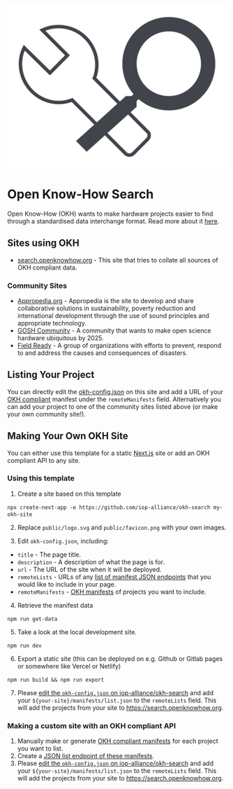 [![Open Know-How logo](public/logo.svg)](https://search.openknowhow.org)


# Open Know-How Search
Open Know-How (OKH) wants to make hardware projects easier to find through a standardised data interchange format. Read more about it [here](https://www.internetofproduction.org/open-know-how).

## Sites using OKH

- [search.openknowhow.org](https://search.openknowhow.org) - This site that tries to collate all sources of OKH compliant data.

### Community Sites

- [Appropedia.org](https://appropedia.org) - Appropedia is the site to develop and share collaborative solutions in sustainability, poverty reduction and international development through the use of sound principles and appropriate technology.
- [GOSH Community](https://projects.openhardware.science) - A community that wants to make open science hardware ubiquitous by 2025.
- [Field Ready](https://field-ready-projects.openknowhow.org) - A group of organizations with efforts to prevent, respond to and address the causes and consequences of disasters.

## Listing Your Project

You can directly edit the [okh-config.json](okh-config.json) on this site and add a URL of your [OKH compliant][standard] manifest under the `remoteManifests` field. Alternatively you can add your project to one of the community sites listed above (or make your own community site!).

## Making Your Own OKH Site

You can either use this template for a static [Next.js](https://nextjs.org) site or add an OKH compliant API to any site.

### Using this template

1. Create a site based on this template

```
npx create-next-app -e https://github.com/iop-alliance/okh-search my-okh-site
```

2. Replace `public/logo.svg` and `public/favicon.png` with your own images.

3. Edit `okh-config.json`, including:
  - `title` - The page title.
  - `description` - A description of what the page is for.
  - `url` - The URL of the site when it will be deployed.
  - `remoteLists` - URLs of any [list of manifest JSON endpoints][json-list-forum-post] that you would like to include in your page.
  - `remoteManifests` - [OKH manifests][standard] of projects you want to include.

4. Retrieve the manifest data

```
npm run get-data
```

5. Take a look at the local development site.

```
npm run dev
```

6. Export a static site (this can be deployed on e.g. Github or Gitlab pages or somewhere like Vercel or Netlify)

```
npm run build && npm run export
```

7. Please [edit the `okh-config.json` on iop-alliance/okh-search](https://github.com/iop-alliance/okh-search/edit/master/okh-config.json) and add your `${your-site}/manifests/list.json` to the `remoteLists` field. This will add the projects from your site to https://search.openknowhow.org. 


### Making a custom site with an OKH compliant API

1. Manually make or generate [OKH compliant manifests][standard] for each project you want to list.
2. Create a [JSON list endpoint of these manifests][json-list-forum-post].
3. Please [edit the `okh-config.json` on iop-alliance/okh-search](https://github.com/iop-alliance/okh-search/edit/master/okh-config.json) and add your `${your-site}/manifests/list.json` to the `remoteLists` field. This will add the projects from your site to https://search.openknowhow.org. 


[json-list-forum-post]: https://community.internetofproduction.org/t/use-simple-json-list-instead-of-json-feed/81
[standard]: https://standards.internetofproduction.org/pub/okh
